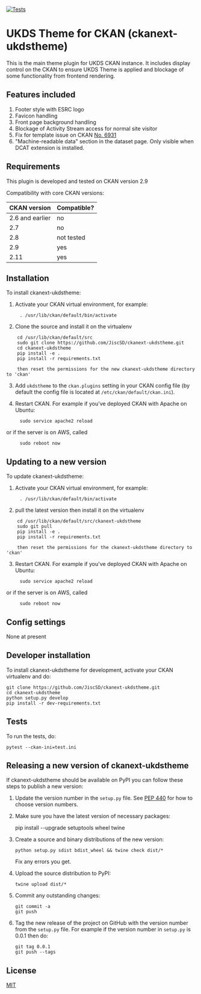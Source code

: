 [![Tests](https://github.com/JiscSD/ckanext-ukdstheme/workflows/Tests/badge.svg?branch=main)](https://github.com/JiscSD/ckanext-ukdstheme/actions)

# UKDS Theme for CKAN (ckanext-ukdstheme)

This is the main theme plugin for UKDS CKAN instance. 
It includes display control on the CKAN to ensure UKDS Theme is applied and blockage of some functionality from frontend rendering.

## Features included
1. Footer style with ESRC logo
2. Favicon handling
3. Front page background handling
4. Blockage of Activity Stream access for normal site visitor
5. Fix for template issue on CKAN [No. 6931](https://github.com/ckan/ckan/issues/6931)
6. "Machine-readable data" section in the dataset page. Only visible when DCAT extension is installed.


## Requirements

This plugin is developed and tested on CKAN version 2.9

Compatibility with core CKAN versions:

| CKAN version    | Compatible? |
|-----------------|-------------|
| 2.6 and earlier | no          |
| 2.7             | no          |
| 2.8             | not tested  |
| 2.9             | yes    	    |
| 2.11            | yes         |


## Installation

To install ckanext-ukdstheme:

1. Activate your CKAN virtual environment, for example:
```
     . /usr/lib/ckan/default/bin/activate
```
2. Clone the source and install it on the virtualenv
```
	cd /usr/lib/ckan/default/src
    sudo git clone https://github.com/JiscSD/ckanext-ukdstheme.git
    cd ckanext-ukdstheme
    pip install -e .
	pip install -r requirements.txt
	
	then reset the permissions for the new ckanext-ukdstheme directory to 'ckan'
```
3. Add `ukdstheme` to the `ckan.plugins` setting in your CKAN
   config file (by default the config file is located at
   `/etc/ckan/default/ckan.ini`).

4. Restart CKAN. For example if you've deployed CKAN with Apache on Ubuntu:
```
     sudo service apache2 reload
```
or if the server is on AWS, called
```
     sudo reboot now 
```

## Updating to a new version

To update ckanext-ukdstheme:

1. Activate your CKAN virtual environment, for example:
```
     . /usr/lib/ckan/default/bin/activate
```
2. pull the latest version then install it on the virtualenv
```
	cd /usr/lib/ckan/default/src/ckanext-ukdstheme
    sudo git pull
    pip install -e .
	pip install -r requirements.txt
	
	then reset the permissions for the ckanext-ukdstheme directory to 'ckan'
```

3. Restart CKAN. For example if you've deployed CKAN with Apache on Ubuntu:
```
     sudo service apache2 reload
```
or if the server is on AWS, called
```
     sudo reboot now 
```

## Config settings

None at present

## Developer installation

To install ckanext-ukdstheme for development, activate your CKAN virtualenv and
do:

    git clone https://github.com/JiscSD/ckanext-ukdstheme.git
    cd ckanext-ukdstheme
    python setup.py develop
    pip install -r dev-requirements.txt


## Tests

To run the tests, do:

    pytest --ckan-ini=test.ini


## Releasing a new version of ckanext-ukdstheme

If ckanext-ukdstheme should be available on PyPI you can follow these steps to publish a new version:

1. Update the version number in the `setup.py` file. See [PEP 440](http://legacy.python.org/dev/peps/pep-0440/#public-version-identifiers) for how to choose version numbers.

2. Make sure you have the latest version of necessary packages:

    pip install --upgrade setuptools wheel twine

3. Create a source and binary distributions of the new version:

       python setup.py sdist bdist_wheel && twine check dist/*

   Fix any errors you get.

4. Upload the source distribution to PyPI:

       twine upload dist/*

5. Commit any outstanding changes:

       git commit -a
       git push

6. Tag the new release of the project on GitHub with the version number from
   the `setup.py` file. For example if the version number in `setup.py` is
   0.0.1 then do:

       git tag 0.0.1
       git push --tags

## License

[MIT](https://opensource.org/licenses/MIT)
